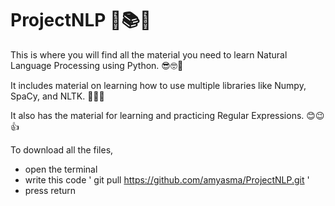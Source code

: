 # ProjectNLP 📒📚📖

This is where you will find all the material you need to learn Natural Language Processing using Python. 😎🤓🧐

It includes material on learning how to use multiple libraries like Numpy, SpaCy, and NLTK. 👀😍🥰

It also has the material for learning and practicing Regular Expressions. 😊😉👍

To download all the files,
- open the terminal
- write this code ' git pull https://github.com/amyasma/ProjectNLP.git '
- press return
